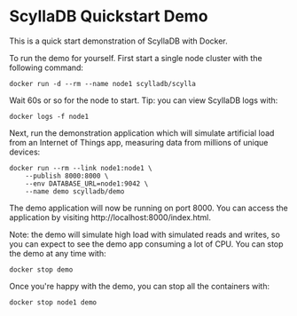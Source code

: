 # ScyllaDB Quickstart Demo

This is a quick start demonstration of ScyllaDB with Docker.

To run the demo for yourself. First start a single node cluster with the following command:

    docker run -d --rm --name node1 scylladb/scylla

Wait 60s or so for the node to start. Tip: you can view ScyllaDB logs with:

    docker logs -f node1

Next, run the demonstration application which will simulate artificial load from an Internet of Things app, 
measuring data from millions of unique devices:

    docker run --rm --link node1:node1 \
        --publish 8000:8000 \
        --env DATABASE_URL=node1:9042 \
        --name demo scylladb/demo

The demo application will now be running on port 8000. You can access the application by visiting http://localhost:8000/index.html.

Note: the demo will simulate high load with simulated reads and writes, so you can expect to see the demo app 
consuming a lot of CPU. You can stop the demo at any time with:

    docker stop demo

Once you're happy with the demo, you can stop all the containers with:

    docker stop node1 demo

